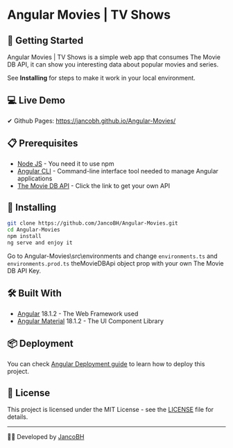 # Angular Movies | TV Shows

## 🚀 Getting Started

Angular Movies | TV Shows is a simple web app that consumes The Movie DB API, it can show you interesting data about popular movies and series.

See **Installing** for steps to make it work in your local environment.
## 💻 Live Demo

✔ Github Pages: https://jancobh.github.io/Angular-Movies/

## 📋 Prerequisites

* <a href="https://nodejs.org/es/" target="_blank">Node JS</a> - You need it to use npm
* <a href="https://angular.io/cli" target="_blank">Angular CLI</a> - Command-line interface tool needed to manage Angular applications
* <a href="https://developers.themoviedb.org/3" target="_blank">The Movie DB API</a> - Click the link to get your own API

## 🔧 Installing

```bash
git clone https://github.com/JancoBH/Angular-Movies.git
cd Angular-Movies
npm install
ng serve and enjoy it
```
Go to Angular-Movies\src\environments and change ```environments.ts``` and ```environments.prod.ts``` theMovieDBApi object prop with your own The Movie DB API Key.

## 🛠️ Built With

* <a href="https://angular.io/" target="_blank">Angular</a> 18.1.2 - The Web Framework used
* <a href="https://material.angular.io/" target="_blank">Angular Material</a> 18.1.2 - The UI Component Library

## 📦 Deployment

You can check <a href="https://angular.dev/tools/cli/deployment#automatic-deployment-with-the-cli" target="_blank">Angular Deployment guide</a> to learn how to deploy this project.

## 📄 License

This project is licensed under the MIT License - see the [LICENSE](LICENSE) file for details.

---
🧑‍💻 Developed by [JancoBH](https://github.com/JancoBH)
